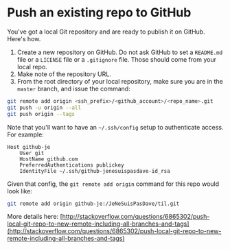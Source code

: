 # Push an existing repo to GitHub

You've got a local Git repository and are ready to publish it on GitHub. Here's how.

1. Create a new repository on GitHub. Do not ask GitHub to set a `README.md` file or a `LICENSE` file or a `.gitignore` file. Those should come from your local repo.
2. Make note of the repository URL.
3. From the root directory of your local repository, make sure you are in the `master` branch, and issue the command:

```bash
git remote add origin <ssh_prefix>/<github_account>/<repo_name>.git
git push -u origin --all
git push origin --tags
```

Note that you'll want to have an `~/.ssh/config` setup to authenticate access. For example:

```
Host github-je
    User git
    HostName github.com
    PreferredAuthentications publickey
    IdentityFile ~/.ssh/github-jenesuispasdave-id_rsa
```

Given that config, the `git remote add origin` command for this repo would look like:

```bash
git remote add origin github-je:/JeNeSuisPasDave/til.git
```

More details here: [http://stackoverflow.com/questions/6865302/push-local-git-repo-to-new-remote-including-all-branches-and-tags](http://stackoverflow.com/questions/6865302/push-local-git-repo-to-new-remote-including-all-branches-and-tags)
